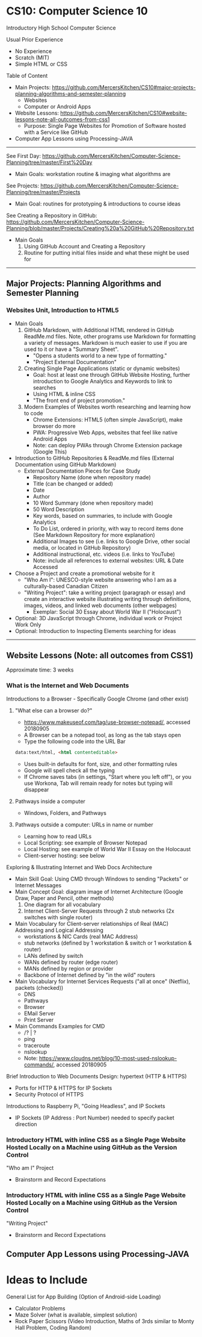 # CS10: Computer Science 10
Introductory High School Computer Science

Usual Prior Experience
- No Experience
- Scratch (MIT)
- Simple HTML or CSS

Table of Content
- Main Projects: https://github.com/MercersKitchen/CS10#major-projects-planning-algorithms-and-semester-planning
  - Websites
  - Computer or Android Apps
- Website Lessons: https://github.com/MercersKitchen/CS10#website-lessons-note-all-outcomes-from-css1
  - Purpose: Single Page Websites for Promotion of Software hosted with a Service like GitHub
- Computer App Lessons using Processing-JAVA

---

See First Day: https://github.com/MercersKitchen/Computer-Science-Planning/tree/master/First%20Day
- Main Goals: workstation routine & imaging what algorithms are

See Projects: https://github.com/MercersKitchen/Computer-Science-Planning/tree/master/Projects
- Main Goal: routines for prototyping & introductions to course ideas

See Creating a Repository in GitHub: https://github.com/MercersKitchen/Computer-Science-Planning/blob/master/Projects/Creating%20a%20GitHub%20Repository.txt
- Main Goals
   1. Using GitHub Account and Creating a Repository
   2. Routine for putting initial files inside and what these might be used for

---

## Major Projects: Planning Algorithms and Semester Planning

### Websites Unit, Introduction to HTML5
- Main Goals
  1. GitHub Markdown, with Additional HTML rendered in GitHub ReadMe.md files. Note, other programs use Markdown for formatting a variety of messages. Markdown is much easier to use if you are used to it or have a "Summary Sheet".
     - "Opens a students world to a new type of formatting."
     - "Project External Documentation"
  2. Creating Single Page Applications (static or dynamic websites)
     - Goal: host at least one through GitHub Website Hosting, further introduction to Google Analytics and Keywords to link to searches
     - Using HTML & inline CSS
     - "The front end of project promotion."
  3. Modern Examples of Websites worth researching and learning how to code
     - Chrome Extensions: HTML5 (often simple JavaScript), make browser do more
     - PWA: Progressive Web Apps, websites that feel like native Android Apps
     - Note: can deploy PWAs through Chrome Extension package (Google This)
- Introduction to GitHub Repositories & ReadMe.md files (External Documentation using GitHub Markdown)
   - External Documentation Pieces for Case Study
      - Repository Name (done when repository made)
      - Title (can be changed or added)
      - Date
      - Author
      - 10 Word Summary (done when repository made)
      - 50 Word Description
      - Key words, based on summaries, to include with Google Analytics
      - To Do List, ordered in priority, with way to record items done (See Markdown Repository for more explanation)
      - Additional Images to see (i.e. links to Google Drive, other social media, or located in GitHub Repository)
      - Additional instructional, etc. videos (i.e. links to YouTube)
      - Note: include all references to external websites: URL & Date Accessed
- Choose a Project and create a promotional website for it
   - "Who Am I": UNESCO-style website answering who I am as a culturally-based Canadian Citizen
   - "Writing Project": take a writing project (paragraph or essay) and create an interactive website illustrating writing through definitions, images, videos, and linked web documents (other webpages)
     - Exemplar: Social 30 Essay about World War II ("Holocaust")
- Optional: 3D JavaScript through Chrome, individual work or Project Work Only
- Optional: Introduction to Inspecting Elements searching for ideas

---

## Website Lessons (Note: all outcomes from CSS1)
Approximate time: 3 weeks

### What is the Internet and Web Documents

Introductions to a Browser - Specifically Google Chrome (and other exist)
1. "What else can a browser do?"
   - https://www.makeuseof.com/tag/use-browser-notepad/, accessed 20180905
   - A Browser can be a notepad tool, as long as the tab stays open
   - Type the following code into the URL Bar

   ```html
   data:text/html, <html contenteditable>
   ```

   - Uses built-in defaults for font, size, and other formatting rules
   - Google will spell check all the typing
   - If Chrome saves tabs (in settings, "Start where you left off"), or you use Workona, Tab will remain ready for notes but typing will disappear

2. Pathways inside a computer
   - Windows, Folders, and Pathways

3. Pathways outside a computer: URLs in name or number
   - Learning how to read URLs
   - Local Scripting: see example of Browser Notepad
   - Local Hosting: see example of World War II Essay on the Holocaust
   - Client-server hosting: see below

Exploring & Illustrating Internet and Web Docs Architecture
- Main Skill Goal: Using CMD through Windows to sending "Packets" or Internet Messages
- Main Concept Goal: diagram image of Internet Architecture (Google Draw, Paper and Pencil, other methods)
  1. One diagram for all vocabulary
  2. Internet Client-Server Requests through 2 stub networks (2x switches with single router)
- Main Vocabulary for Client-server relationships of Real (MAC) Addressing and Logical Addressing
  - workstations & NIC Cards (real MAC Address)
  - stub networks (defined by 1 workstation & switch or 1 workstation & router)
  - LANs defined by switch
  - WANs defined by router (edge router)
  - MANs defined by region or provider
  - Backbone of Internet defined by "in the wild" routers
- Main Vocabulary for Internet Services Requests ("all at once" (Netflix), packets (checked))
  - DNS
  - Pathways
  - Browser
  - EMail Server
  - Print Server
- Main Commands Examples for CMD
  - /? | ?
  - ping
  - traceroute
  - nslookup
  - Note: https://www.cloudns.net/blog/10-most-used-nslookup-commands/, accessed 20180905

Brief Introduction to Web Documents Design: hypertext (HTTP & HTTPS)
- Ports for HTTP & HTTPS for IP Sockets
- Security Protocol of HTTPS

Introductions to Raspberry Pi, "Going Headless", and IP Sockets
- IP Sockets (IP Address : Port Number) needed to specify packet direction

### Introductory HTML with inline CSS as a Single Page Website Hosted Locally on a Machine using GitHub as the Version Control

"Who am I" Project
- Brainstorm and Record Expectations

### Introductory HTML with inline CSS as a Single Page Website Hosted Locally on a Machine using GitHub as the Version Control

"Writing Project"
- Brainstorm and Record Expectations

## Computer App Lessons using Processing-JAVA

# Ideas to Include

General List for App Building (Option of Android-side Loading)
- Calculator Problems
- Maze Solver (what is available, simplest solution)
- Rock Paper Scissors (Video Introduction, Maths of 3rds similar to Monty Hall Problem, Coding Random)
